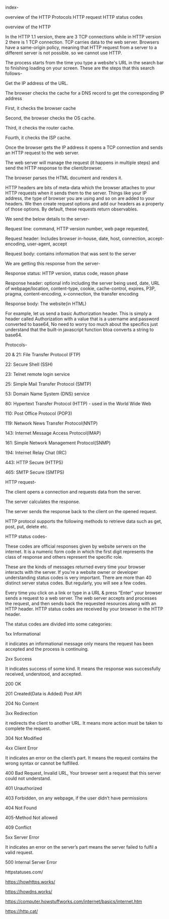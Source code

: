 index-

overview of the HTTP
Protocols
HTTP request
HTTP status codes

overview of the HTTP

In the HTTP 1.1 version, there are 3 TCP connections while in HTTP version 2 there is 1 TCP connection. TCP carries data to the web server. Browsers have a same-origin policy, meaning that HTTP request from a server to a different server is not possible. so we cannot use HTTP.

The process starts from the time you type a website's URL in the search bar to finishing loading on your screen. These are the steps that this search follows-

Get the IP address of the URL.

The browser checks the cache for a DNS record to get the corresponding IP address

First, it checks the browser cache

Second, the browser checks the OS cache.

Third, it checks the router cache.

Fourth, it checks the ISP cache.

Once the browser gets the IP address it opens a TCP connection and sends an HTTP request to the web server.

The web server will manage the request (it happens in multiple steps) and send the HTTP response to the client/browser.

The browser parses the HTML document and renders it.

HTTP headers are bits of meta-data which the browser attaches to your HTTP requests when it sends them to the server. Things like your IP address, the type of browser you are using and so on are added to your headers. We then create request options and add our headers as a property of those options. By default, these requests return observables.

We send the below details to the server-

Request line: command, HTTP version number, web page requested,

Request header: Includes browser in-house, date, host, connection, accept-encoding, user-agent, accept

Request body: contains information that was sent to the server

We are getting this response from the server-

Response status: HTTP version, status code, reason phase

Response header: optional info including the server being used, date, URL of webpage/location, content-type, cookie, cache-control, expires, P3P, pragma, content-encoding, x-connection, the transfer encoding

Response body: The website(in HTML)

For example, let us send a basic Authorization header. This is simply a header called Authorization with a value that is a username and password converted to base64, No need to worry too much about the specifics just understand that the built-in javascript function btoa converts a string to base64.

Protocols-

20 & 21: File Transfer Protocol (FTP)

22: Secure Shell (SSH)

23: Telnet remote login service

25: Simple Mail Transfer Protocol (SMTP)

53: Domain Name System (DNS) service

80: Hypertext Transfer Protocol (HTTP) - used in the World Wide Web

110: Post Office Protocol (POP3)

119: Network News Transfer Protocol(NNTP)

143: Internet Message Access Protocol(IMAP)

161: Simple Network Management Protocol(SNMP)

194: Internet Relay Chat (IRC)

443: HTTP Secure (HTTPS)

465: SMTP Secure (SMTPS)

HTTP request-

The client opens a connection and requests data from the server.

The server calculates the response.

The server sends the response back to the client on the opened request.

HTTP protocol supports the following methods to retrieve data such as get, post, put, delete etc.

HTTP status codes-

These codes are official responses given by website servers on the internet. It is a numeric form code in which the first digit represents the class of response and others represent the specific role.

These are the kinds of messages returned every time your browser interacts with the server. If you’re a website owner or developer understanding status codes is very important. There are more than 40 distinct server status codes. But regularly, you will see a few codes.

Every time you click on a link or type in a URL & press “Enter” your browser sends a request to a web server. The web server accepts and processes the request, and then sends back the requested resources along with an HTTP header. HTTP status codes are received by your browser in the HTTP header.

The status codes are divided into some categories:

1xx Informational

it indicates an informational message only means the request has been accepted and the process is continuing.

2xx Success

It indicates success of some kind. It means the response was successfully received, understood, and accepted.

200 OK

201 Created(Data is Added) Post API

204 No Content

3xx Redirection

it redirects the client to another URL. It means more action must be taken to complete the request.

304 Not Modified

4xx Client Error

It indicates an error on the client’s part. It means the request contains the wrong syntax or cannot be fulfilled.

400 Bad Request, Invalid URL, Your browser sent a request that this server could not understand.

401 Unauthorized

403 Forbidden, on any webpage, if the user didn’t have permissions

404 Not Found

405-Method Not allowed

409 Conflict

5xx Server Error

It indicates an error on the server’s part means the server failed to fulfil a valid request.

500 Internal Server Error

httpstatuses.com/

https://howhttps.works/

https://howdns.works/

https://computer.howstuffworks.com/internet/basics/internet.htm

https://http.cat/